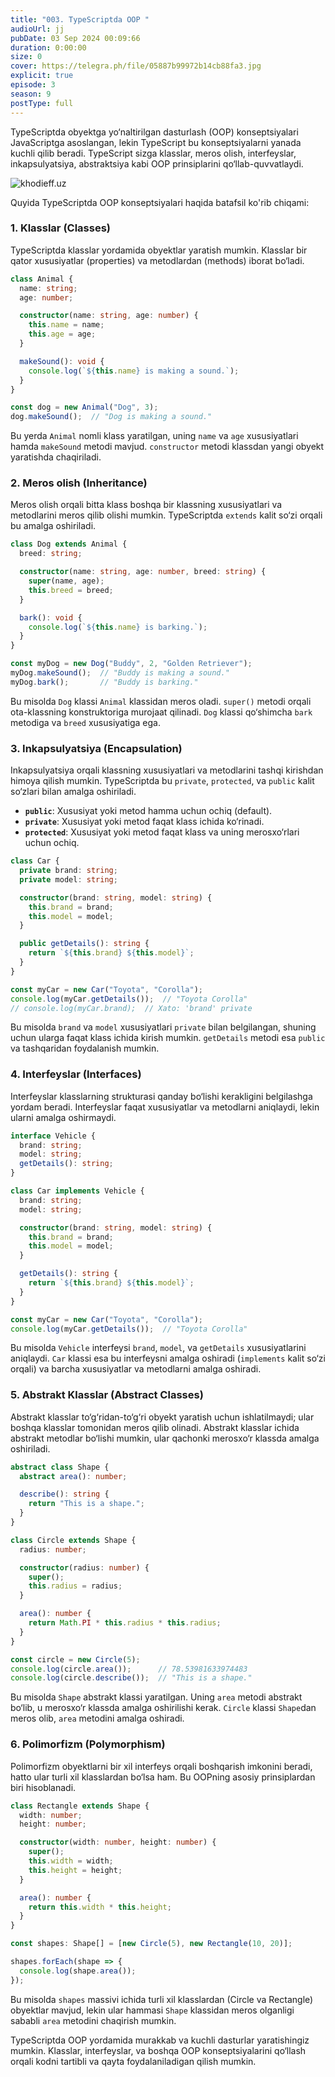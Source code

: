 ```yaml
---
title: "003. TypeScriptda OOP "
audioUrl: jj
pubDate: 03 Sep 2024 00:09:66
duration: 0:00:00
size: 0
cover: https://telegra.ph/file/05887b99972b14cb88fa3.jpg
explicit: true
episode: 3
season: 9
postType: full
---
```

TypeScriptda obyektga yo‘naltirilgan dasturlash (OOP) konseptsiyalari JavaScriptga asoslangan, lekin TypeScript bu konseptsiyalarni yanada kuchli qilib beradi. TypeScript sizga klasslar, meros olish, interfeyslar, inkapsulyatsiya, abstraktsiya kabi OOP prinsiplarini qo‘llab-quvvatlaydi.

![khodieff.uz](https://i.ytimg.com/vi/IeADHs5eQtI/maxresdefault.jpg "khodieff.uz")

Quyida TypeScriptda OOP konseptsiyalari haqida batafsil ko'rib chiqami:

### 1. Klasslar (Classes)

TypeScriptda klasslar yordamida obyektlar yaratish mumkin. Klasslar bir qator xususiyatlar (properties) va metodlardan (methods) iborat bo‘ladi.

```typescript
class Animal {
  name: string;
  age: number;

  constructor(name: string, age: number) {
    this.name = name;
    this.age = age;
  }

  makeSound(): void {
    console.log(`${this.name} is making a sound.`);
  }
}

const dog = new Animal("Dog", 3);
dog.makeSound();  // "Dog is making a sound."
```

Bu yerda `Animal` nomli klass yaratilgan, uning `name` va `age` xususiyatlari hamda `makeSound` metodi mavjud. `constructor` metodi klassdan yangi obyekt yaratishda chaqiriladi.

### 2. Meros olish (Inheritance)

Meros olish orqali bitta klass boshqa bir klassning xususiyatlari va metodlarini meros qilib olishi mumkin. TypeScriptda `extends` kalit so‘zi orqali bu amalga oshiriladi.

```typescript
class Dog extends Animal {
  breed: string;

  constructor(name: string, age: number, breed: string) {
    super(name, age);
    this.breed = breed;
  }

  bark(): void {
    console.log(`${this.name} is barking.`);
  }
}

const myDog = new Dog("Buddy", 2, "Golden Retriever");
myDog.makeSound();  // "Buddy is making a sound."
myDog.bark();       // "Buddy is barking."
```

Bu misolda `Dog` klassi `Animal` klassidan meros oladi. `super()` metodi orqali ota-klassning konstruktoriga murojaat qilinadi. `Dog` klassi qo‘shimcha `bark` metodiga va `breed` xususiyatiga ega.

### 3. Inkapsulyatsiya (Encapsulation)

Inkapsulyatsiya orqali klassning xususiyatlari va metodlarini tashqi kirishdan himoya qilish mumkin. TypeScriptda bu `private`, `protected`, va `public` kalit so‘zlari bilan amalga oshiriladi.

* **`public`**: Xususiyat yoki metod hamma uchun ochiq (default).
* **`private`**: Xususiyat yoki metod faqat klass ichida ko‘rinadi.
* **`protected`**: Xususiyat yoki metod faqat klass va uning merosxo‘rlari uchun ochiq.

```typescript
class Car {
  private brand: string;
  private model: string;

  constructor(brand: string, model: string) {
    this.brand = brand;
    this.model = model;
  }

  public getDetails(): string {
    return `${this.brand} ${this.model}`;
  }
}

const myCar = new Car("Toyota", "Corolla");
console.log(myCar.getDetails());  // "Toyota Corolla"
// console.log(myCar.brand);  // Xato: 'brand' private
```

Bu misolda `brand` va `model` xususiyatlari `private` bilan belgilangan, shuning uchun ularga faqat klass ichida kirish mumkin. `getDetails` metodi esa `public` va tashqaridan foydalanish mumkin.

### 4. Interfeyslar (Interfaces)

Interfeyslar klasslarning strukturasi qanday bo‘lishi kerakligini belgilashga yordam beradi. Interfeyslar faqat xususiyatlar va metodlarni aniqlaydi, lekin ularni amalga oshirmaydi.

```typescript
interface Vehicle {
  brand: string;
  model: string;
  getDetails(): string;
}

class Car implements Vehicle {
  brand: string;
  model: string;

  constructor(brand: string, model: string) {
    this.brand = brand;
    this.model = model;
  }

  getDetails(): string {
    return `${this.brand} ${this.model}`;
  }
}

const myCar = new Car("Toyota", "Corolla");
console.log(myCar.getDetails());  // "Toyota Corolla"
```

Bu misolda `Vehicle` interfeysi `brand`, `model`, va `getDetails` xususiyatlarini aniqlaydi. `Car` klassi esa bu interfeysni amalga oshiradi (`implements` kalit so‘zi orqali) va barcha xususiyatlar va metodlarni amalga oshiradi.

### 5. Abstrakt Klasslar (Abstract Classes)

Abstrakt klasslar to‘g‘ridan-to‘g‘ri obyekt yaratish uchun ishlatilmaydi; ular boshqa klasslar tomonidan meros qilib olinadi. Abstrakt klasslar ichida abstrakt metodlar bo‘lishi mumkin, ular qachonki merosxo‘r klassda amalga oshiriladi.

```typescript
abstract class Shape {
  abstract area(): number;

  describe(): string {
    return "This is a shape.";
  }
}

class Circle extends Shape {
  radius: number;

  constructor(radius: number) {
    super();
    this.radius = radius;
  }

  area(): number {
    return Math.PI * this.radius * this.radius;
  }
}

const circle = new Circle(5);
console.log(circle.area());      // 78.53981633974483
console.log(circle.describe());  // "This is a shape."
```

Bu misolda `Shape` abstrakt klassi yaratilgan. Uning `area` metodi abstrakt bo‘lib, u merosxo‘r klassda amalga oshirilishi kerak. `Circle` klassi `Shape`dan meros olib, `area` metodini amalga oshiradi.

### 6. Polimorfizm (Polymorphism)

Polimorfizm obyektlarni bir xil interfeys orqali boshqarish imkonini beradi, hatto ular turli xil klasslardan bo‘lsa ham. Bu OOPning asosiy prinsiplardan biri hisoblanadi.

```typescript
class Rectangle extends Shape {
  width: number;
  height: number;

  constructor(width: number, height: number) {
    super();
    this.width = width;
    this.height = height;
  }

  area(): number {
    return this.width * this.height;
  }
}

const shapes: Shape[] = [new Circle(5), new Rectangle(10, 20)];

shapes.forEach(shape => {
  console.log(shape.area());
});
```

Bu misolda `shapes` massivi ichida turli xil klasslardan (Circle va Rectangle) obyektlar mavjud, lekin ular hammasi `Shape` klassidan meros olganligi sababli `area` metodini chaqirish mumkin.

TypeScriptda OOP yordamida murakkab va kuchli dasturlar yaratishingiz mumkin. Klasslar, interfeyslar, va boshqa OOP konseptsiyalarini qo‘llash orqali kodni tartibli va qayta foydalaniladigan qilish mumkin.